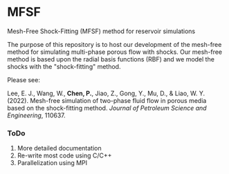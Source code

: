 # MFSF
Mesh-Free Shock-Fitting (MFSF) method for reservoir simulations

The purpose of this repository is to host our development of the mesh-free method for simulating multi-phase porous flow with shocks.
Our mesh-free method is based upon the radial basis functions (RBF) and we model the shocks with the "shock-fitting" method.

Please see:

Lee, E. J., Wang, W., **Chen, P.**, Jiao, Z., Gong, Y., Mu, D., & Liao, W. Y. (2022). Mesh-free simulation of two-phase fluid flow in porous media based on the shock-fitting method. *Journal of Petroleum Science and Engineering*, 110637.

### ToDo
1. More detailed documentation
2. Re-write most code using C/C++
3. Parallelization using MPI
